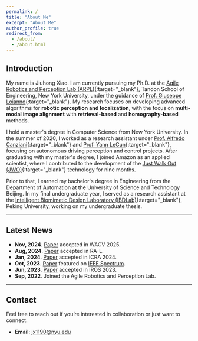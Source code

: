 ```yaml
---
permalink: /
title: "About Me"
excerpt: "About Me"
author_profile: true
redirect_from: 
  - /about/
  - /about.html
---
```


## Introduction

My name is Jiuhong Xiao. I am currently pursuing my Ph.D. at the [Agile Robotics and Perception Lab (ARPL)](https://wp.nyu.edu/arpl/){:target="_blank"}, Tandon School of Engineering, New York University, under the guidance of [Prof. Giuseppe Loianno](https://engineering.nyu.edu/faculty/giuseppe-loianno){:target="_blank"}. My research focuses on developing advanced algorithms for **robotic perception and localization**, with the focus on **multi-modal image alignment** with **retrieval-based** and **homography-based** methods.

I hold a master's degree in Computer Science from New York University. In the summer of 2020, I worked as a research assistant under [Prof. Alfredo Canziani](https://atcold.github.io/){:target="_blank"} and [Prof. Yann LeCun](https://yann.lecun.com/){:target="_blank"}, focusing on autonomous driving perception and control projects. After graduating with my master's degree, I joined Amazon as an applied scientist, where I contributed to the development of the [Just Walk Out (JWO)](https://www.justwalkout.com/){:target="_blank"} technology for nine months.

Prior to that, I earned my bachelor's degree in Engineering from the Department of Automation at the University of Science and Technology Beijing. In my final undergraduate year, I served as a research assistant at the [Intelligent Biomimetic Design Laboratory (IBDLab)](http://en.ibdl.pku.edu.cn/){:target="_blank"}, Peking University, working on my undergraduate thesis.

---

## Latest News

<p class="aboutme">
<ul style="list-style-type:square">
  <li><strong>Nov, 2024</strong>. 
    <a href="https://arxiv.org/abs/2308.00090" target="_blank">Paper</a> accepted in WACV 2025.
  </li>
  <li><strong>Aug, 2024</strong>. 
    <a href="https://arxiv.org/abs/2405.20470" target="_blank">Paper</a> accepted in RA-L.
  </li>
  <li><strong>Jan, 2024</strong>. 
    <a href="https://arxiv.org/abs/2310.04781" target="_blank">Paper</a> accepted in ICRA 2024.
  </li>
  <li><strong>Oct, 2023</strong>. 
    <a href="https://arxiv.org/abs/2310.04781" target="_blank">Paper</a> featured on 
    <a href="https://spectrum.ieee.org/video-friday-strandbeest-2" target="_blank">IEEE Spectrum</a>.
  </li>
  <li><strong>Jun, 2023</strong>. 
    <a href="https://arxiv.org/abs/2306.02994" target="_blank">Paper</a> accepted in IROS 2023.
  </li>
  <li><strong>Sep, 2022</strong>. Joined the Agile Robotics and Perception Lab.
  </li>
</ul>
</p>

---

## Contact

Feel free to reach out if you’re interested in collaboration or just want to connect:
- **Email**: [jx1190@nyu.edu](mailto:jx1190@nyu.edu)  
<!-- You can add any social media or GitHub links here -->
<!-- e.g., [GitHub](https://github.com/YourUsername) | [LinkedIn](#) -->

<script type='text/javascript' id='clustrmaps' src='//cdn.clustrmaps.com/map_v2.js?cl=ffffff&w=300&t=tt&d=-MWEhEwXL18-z6a71He_v6wDa3SbINMR5BwKBAOMCJk&co=2d78ad&ct=ffffff&cmo=3acc3a&cmn=ff5353'></script>
